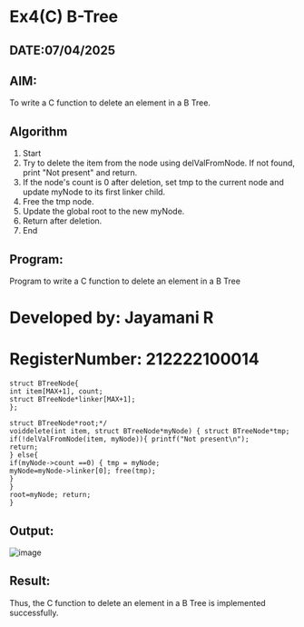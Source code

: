# Ex4(C) B-Tree
## DATE:07/04/2025
## AIM:
To write a C function to delete an element in a B Tree.
## Algorithm
1. Start 
2. Try to delete the item from the node using delValFromNode. If not found, print "Not 
present" and return. 
3. If the node's count is 0 after deletion, set tmp to the current node and update myNode to its 
first linker child. 
4. Free the tmp node. 
5. Update the global root to the new myNode. 
6. Return after deletion. 
7. End  

## Program:

Program to write a C function to delete an element in a B Tree
# Developed by: Jayamani R
# RegisterNumber: 212222100014 

```
struct BTreeNode{
int item[MAX+1], count;
struct BTreeNode*linker[MAX+1];
};

struct BTreeNode*root;*/
voiddelete(int item, struct BTreeNode*myNode) { struct BTreeNode*tmp; if(!delValFromNode(item, myNode)){ printf("Not present\n");
return;
} else{
if(myNode->count ==0) { tmp = myNode;
myNode=myNode->linker[0]; free(tmp);
}
}
root=myNode; return;
}
```
## Output:
![image](https://github.com/user-attachments/assets/791af199-681a-4808-8fa4-374681ea2a69)



## Result:
Thus, the C function to delete an element in a B Tree is implemented successfully.
